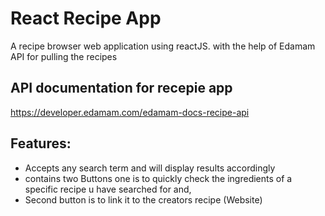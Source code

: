 # React Recipe App
A recipe browser web application using reactJS.
with the help of Edamam API for pulling the recipes

## API documentation for recepie app
 https://developer.edamam.com/edamam-docs-recipe-api

## Features:
- Accepts any search term and will display results accordingly
-  contains two Buttons one is  to quickly check the ingredients of a specific recipe u have searched for and,
-  Second button is to link it to the creators recipe (Website)




